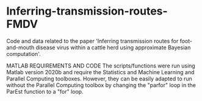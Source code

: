 # Inferring-transmission-routes-FMDV
Code and data related to the paper 'Inferring transmission routes for foot-and-mouth disease virus within a cattle herd using approximate Bayesian computation'.

MATLAB REQUIREMENTS AND CODE
The scripts/functions were run using Matlab version 2020b and require the Statistics and Machine Learning and Parallel Computing toolboxes. However, they can be easily adapted to run without the Parallel Computing toolbox by changing the "parfor" loop in the ParEst function to a "for" loop.
